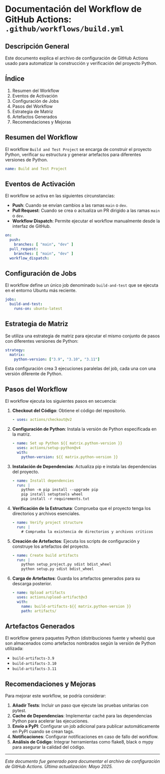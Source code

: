 # Documentación del Workflow de GitHub Actions: `.github/workflows/build.yml`

## Descripción General

Este documento explica el archivo de configuración de GitHub Actions usado para automatizar la construcción y verificación del proyecto Python.

## Índice
1. Resumen del Workflow
2. Eventos de Activación
3. Configuración de Jobs
4. Pasos del Workflow
5. Estrategia de Matriz
6. Artefactos Generados
7. Recomendaciones y Mejoras

## Resumen del Workflow

El workflow `Build and Test Project` se encarga de construir el proyecto Python, verificar su estructura y generar artefactos para diferentes versiones de Python.

```yaml
name: Build and Test Project
```

## Eventos de Activación

El workflow se activa en las siguientes circunstancias:

- **Push**: Cuando se envían cambios a las ramas `main` o `dev`.
- **Pull Request**: Cuando se crea o actualiza un PR dirigido a las ramas `main` o `dev`.
- **Workflow Dispatch**: Permite ejecutar el workflow manualmente desde la interfaz de GitHub.

```yaml
on:
  push:
    branches: [ "main", "dev" ]
  pull_request:
    branches: [ "main", "dev" ]
  workflow_dispatch:
```

## Configuración de Jobs

El workflow define un único job denominado `build-and-test` que se ejecuta en el entorno Ubuntu más reciente.

```yaml
jobs:
  build-and-test:
    runs-on: ubuntu-latest
```

## Estrategia de Matriz

Se utiliza una estrategia de matriz para ejecutar el mismo conjunto de pasos con diferentes versiones de Python:

```yaml
strategy:
  matrix:
    python-version: ["3.9", "3.10", "3.11"]
```

Esta configuración crea 3 ejecuciones paralelas del job, cada una con una versión diferente de Python.

## Pasos del Workflow

El workflow ejecuta los siguientes pasos en secuencia:

1. **Checkout del Código**: Obtiene el código del repositorio.
   ```yaml
   - uses: actions/checkout@v2
   ```

2. **Configuración de Python**: Instala la versión de Python especificada en la matriz.
   ```yaml
   - name: Set up Python ${{ matrix.python-version }}
     uses: actions/setup-python@v4
     with:
       python-version: ${{ matrix.python-version }}
   ```

3. **Instalación de Dependencias**: Actualiza pip e instala las dependencias del proyecto.
   ```yaml
   - name: Install dependencies
     run: |
       python -m pip install --upgrade pip
       pip install setuptools wheel
       pip install -r requirements.txt
   ```

4. **Verificación de la Estructura**: Comprueba que el proyecto tenga los directorios y archivos esenciales.
   ```yaml
   - name: Verify project structure
     run: |
       # Comprueba la existencia de directorios y archivos críticos
   ```

5. **Creación de Artefactos**: Ejecuta los scripts de configuración y construye los artefactos del proyecto.
   ```yaml
   - name: Create build artifacts
     run: |
       python setup_project.py sdist bdist_wheel
       python setup.py sdist bdist_wheel
   ```

6. **Carga de Artefactos**: Guarda los artefactos generados para su descarga posterior.
   ```yaml
   - name: Upload artifacts
     uses: actions/upload-artifact@v3
     with:
       name: build-artifacts-${{ matrix.python-version }}
       path: artifacts/
   ```

## Artefactos Generados

El workflow genera paquetes Python (distribuciones fuente y wheels) que son almacenados como artefactos nombrados según la versión de Python utilizada:
- `build-artifacts-3.9`
- `build-artifacts-3.10` 
- `build-artifacts-3.11`

## Recomendaciones y Mejoras

Para mejorar este workflow, se podría considerar:

1. **Añadir Tests**: Incluir un paso que ejecute las pruebas unitarias con pytest.
2. **Cache de Dependencias**: Implementar caché para las dependencias Python para acelerar las ejecuciones.
3. **Envío a PyPI**: Configurar un job adicional para publicar automáticamente en PyPI cuando se crean tags.
4. **Notificaciones**: Configurar notificaciones en caso de fallo del workflow.
5. **Análisis de Código**: Integrar herramientas como flake8, black o mypy para asegurar la calidad del código.

---

*Este documento fue generado para documentar el archivo de configuración de GitHub Actions. Última actualización: Mayo 2025.*
